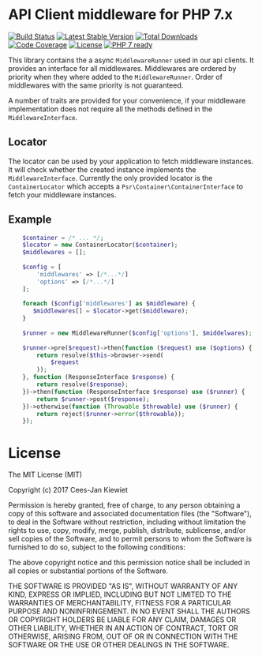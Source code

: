 # API Client middleware for PHP 7.x

[![Build Status](https://travis-ci.org/php-api-clients/middleware.svg?branch=master)](https://travis-ci.org/php-api-clients/middleware)
[![Latest Stable Version](https://poser.pugx.org/api-clients/middleware/v/stable.png)](https://packagist.org/packages/api-clients/middleware)
[![Total Downloads](https://poser.pugx.org/api-clients/middleware/downloads.png)](https://packagist.org/packages/api-clients/middleware/stats)
[![Code Coverage](https://scrutinizer-ci.com/g/php-api-clients/middleware/badges/coverage.png?b=master)](https://scrutinizer-ci.com/g/php-api-clients/middleware/?branch=master)
[![License](https://poser.pugx.org/api-clients/middleware/license.png)](https://packagist.org/packages/api-clients/middleware)
[![PHP 7 ready](http://php7ready.timesplinter.ch/php-api-clients/middleware/badge.svg)](https://appveyor-ci.org/php-api-clients/middleware)

This library contains the a async `MiddlewareRunner` used in our api clients. It 
provides an interface for all middlewares. Middlewares are ordered by priority
when they where added to the `MiddlewareRunner`. Order of middlewares with the
same priority is not guaranteed.

A number of traits are provided for your convenience, if your middleware
implementation does not require all the methods defined in the 
`MiddlewareInterface`.

## Locator
The locator can be used by your application to fetch middleware instances.
It will check whether the created instance implements the `MiddlewareInterface`.
Currently the only provided locator is the `ContainerLocator` which accepts a
`Psr\Container\ContainerInterface` to fetch your middleware instances.

## Example
```php
    $container = /* ... */;
    $locator = new ContainerLocator($container);
    $middlewares = [];
    
    $config = [
        'middlewares' => [/*...*/]
        'options' => [/*...*/]
    ];
       
    foreach ($config['middlewares'] as $middleware) {
       $middlewares[] = $locator->get($middleware);
    }
    
    $runner = new MiddlewareRunner($config['options'], $middelwares);
    
    $runner->pre($request)->then(function ($request) use ($options) {
        return resolve($this->browser->send(
            $request
        ));
    }, function (ResponseInterface $response) {
        return resolve($response);
    })->then(function (ResponseInterface $response) use ($runner) {
        return $runner->post($response);
    })->otherwise(function (Throwable $throwable) use ($runner) {
        return reject($runner->error($throwable));
    });
```


# License

The MIT License (MIT)

Copyright (c) 2017 Cees-Jan Kiewiet

Permission is hereby granted, free of charge, to any person obtaining a copy
of this software and associated documentation files (the "Software"), to deal
in the Software without restriction, including without limitation the rights
to use, copy, modify, merge, publish, distribute, sublicense, and/or sell
copies of the Software, and to permit persons to whom the Software is
furnished to do so, subject to the following conditions:

The above copyright notice and this permission notice shall be included in all
copies or substantial portions of the Software.

THE SOFTWARE IS PROVIDED "AS IS", WITHOUT WARRANTY OF ANY KIND, EXPRESS OR
IMPLIED, INCLUDING BUT NOT LIMITED TO THE WARRANTIES OF MERCHANTABILITY,
FITNESS FOR A PARTICULAR PURPOSE AND NONINFRINGEMENT. IN NO EVENT SHALL THE
AUTHORS OR COPYRIGHT HOLDERS BE LIABLE FOR ANY CLAIM, DAMAGES OR OTHER
LIABILITY, WHETHER IN AN ACTION OF CONTRACT, TORT OR OTHERWISE, ARISING FROM,
OUT OF OR IN CONNECTION WITH THE SOFTWARE OR THE USE OR OTHER DEALINGS IN THE
SOFTWARE.
